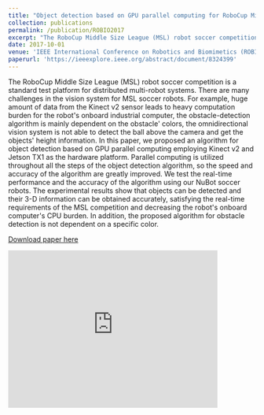 ```yaml
---
title: "Object detection based on GPU parallel computing for RoboCup Middle Size League"
collection: publications
permalink: /publication/ROBIO2017
excerpt: "The RoboCup Middle Size League (MSL) robot soccer competition is a standard test platform for distributed multi-robot systems. There are many challenges in the vision system for MSL soccer robots. For example, huge amount of data from the Kinect v2 sensor leads to heavy computation burden for the robot's onboard industrial computer, the obstacle-detection algorithm is mainly dependent on the obstacle' colors, the omnidirectional vision system is not able to detect the ball above the camera and get the objects' height information. In this paper, we proposed an algorithm for object detection based on GPU parallel computing employing Kinect v2 and Jetson TX1 as the hardware platform. Parallel computing is utilized throughout all the steps of the object detection algorithm, so the speed and accuracy of the algorithm are greatly improved. We test the real-time performance and the accuracy of the algorithm using our NuBot soccer robots. The experimental results show that objects can be detected and their 3-D information can be obtained accurately, satisfying the real-time requirements of the MSL competition and decreasing the robot's onboard computer's CPU burden. In addition, the proposed algorithm for obstacle detection is not dependent on a specific color."
date: 2017-10-01
venue: 'IEEE International Conference on Robotics and Biomimetics (ROBIO)'
paperurl: 'https://ieeexplore.ieee.org/abstract/document/8324399'
---
```

The RoboCup Middle Size League (MSL) robot soccer competition is a standard test platform for distributed multi-robot systems. There are many challenges in the vision system for MSL soccer robots. For example, huge amount of data from the Kinect v2 sensor leads to heavy computation burden for the robot's onboard industrial computer, the obstacle-detection algorithm is mainly dependent on the obstacle' colors, the omnidirectional vision system is not able to detect the ball above the camera and get the objects' height information. In this paper, we proposed an algorithm for object detection based on GPU parallel computing employing Kinect v2 and Jetson TX1 as the hardware platform. Parallel computing is utilized throughout all the steps of the object detection algorithm, so the speed and accuracy of the algorithm are greatly improved. We test the real-time performance and the accuracy of the algorithm using our NuBot soccer robots. The experimental results show that objects can be detected and their 3-D information can be obtained accurately, satisfying the real-time requirements of the MSL competition and decreasing the robot's onboard computer's CPU burden. In addition, the proposed algorithm for obstacle detection is not dependent on a specific color.

[Download paper here](https://ieeexplore.ieee.org/abstract/document/8324399)


 <iframe
    width="426"
    height="320"
    src="https://www.youtube.com/embed/L0AMeKCV7Dk" 
    frameborder="0"
    allow="autoplay; encrypted-media"
    allowfullscreen
>
</iframe>
